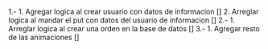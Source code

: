 1.- 1. Agregar logica al crear usuario con datos de informacion []
    2. Arreglar logica al mandar el put con datos del usuario de informacion []
2.- 1. Arreglar logica al crear una orden en la base de datos []
3.- 1. Agregar resto de las animaciones []